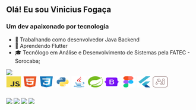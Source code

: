 ## Olá! Eu sou Vinicius Fogaça
### Um dev apaixonado por tecnologia 

- 🔭 Trabalhando como desenvolvedor Java Backend
- 🌱 Aprendendo Flutter
- 🎓 Tecnólogo em Análise e Desenvolvimento de Sistemas pela FATEC - Sorocaba;

<div>
  <a href="https://www.linkedin.com/in/vinicius-f-fogaca">
  <img height="180em" src="https://github-readme-stats.vercel.app/api/top-langs/?username=vinifoga&layout=compact&langs_count=16&theme=dracula"/></a>
</div>

<div>
  <img align="center" alt="Vini-Js" height="30" width="40" src="https://github.com/devicons/devicon/blob/master/icons/javascript/javascript-original.svg">
  <img align="center" alt="Vini-HTML" height="30" width="40" src="https://github.com/devicons/devicon/blob/master/icons/html5/html5-original.svg">
  <img align="center" alt="Vini-CSS" height="30" width="40" src="https://github.com/devicons/devicon/blob/master/icons/css3/css3-original.svg">
  <img align="center" alt="vini-Python" height="30" width="40" src="https://github.com/devicons/devicon/blob/master/icons/python/python-original.svg">
  <img align="center" alt="vini-Java" height="30" width="40" src="https://github.com/devicons/devicon/blob/master/icons/java/java-original.svg">
  <img align="center" alt="vini-Spring" height="30" width="40" src="https://github.com/devicons/devicon/blob/master/icons/spring/spring-original.svg">  
  <img align="center" alt="vini-Bootstrap" height="30" width="40" src="https://github.com/devicons/devicon/blob/master/icons/bootstrap/bootstrap-original.svg">  
  <img align="center" alt="vini-Figma" height="30" width="40" src="https://github.com/devicons/devicon/blob/master/icons/figma/figma-original.svg">  
  <img align="center" alt="vini-Flutter" height="30" width="40" src="https://github.com/devicons/devicon/blob/master/icons/flutter/flutter-original.svg">  
  <img align="center" alt="vini-Illustrator" height="30" width="40" src="https://github.com/devicons/devicon/blob/master/icons/illustrator/illustrator-line.svg">  
</div>
  
  ##
  
<div>
  <a href="mailto:viniciusfernandes38@gmail.com" target="_blank"><img src="https://img.shields.io/badge/Gmail-D14836?style=for-the-badge&logo=gmail&logoColor=white" target="_blank"></a>
    <a href="https://www.linkedin.com/in/vinicius-f-fogaca" target="_blank"><img src="https://img.shields.io/badge/LinkedIn-0077B5?style=for-the-badge&logo=linkedin&logoColor=white" target="_blank"></a>
  <a href="https://medium.com/@fogadev" target="_blank"><img src="https://img.shields.io/badge/Medium-12100E?style=for-the-badge&logo=medium&logoColor=white" target="_blank"></a>
   <a href="https://dev.to/vinifoga" target="_blank"><img src="https://img.shields.io/badge/dev.to-0A0A0A?style=for-the-badge&logo=dev.to&logoColor=white" target="_blank"></a>   
</div>
